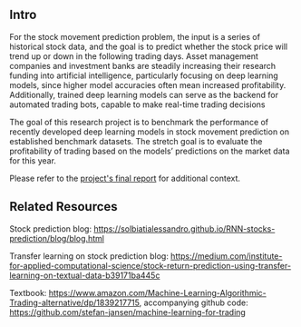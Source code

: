 
## Intro

For the stock movement prediction problem, the input is a series of historical stock data, and the goal
is to predict whether the stock price will trend up or
down in the following trading days. Asset management companies and investment banks are steadily
increasing their research funding into artificial intelligence, particularly focusing on deep learning models,
since higher model accuracies often mean increased
profitability. Additionally, trained deep learning
models can serve as the backend for automated trading bots, capable to make real-time trading decisions

The goal of this research project is to benchmark
the performance of recently developed deep learning
models in stock movement prediction on established
benchmark datasets. The stretch goal is to evaluate the profitability of trading based on the models’
predictions on the market data for this year.

Please refer to the [project's final report](Stock_Prediction.pdf) for additional context.


## Related Resources

Stock prediction blog: https://solbiatialessandro.github.io/RNN-stocks-prediction/blog/blog.html

Transfer learning on stock prediction blog: https://medium.com/institute-for-applied-computational-science/stock-return-prediction-using-transfer-learning-on-textual-data-b39171ba445c

Textbook: https://www.amazon.com/Machine-Learning-Algorithmic-Trading-alternative/dp/1839217715, accompanying github code: https://github.com/stefan-jansen/machine-learning-for-trading




